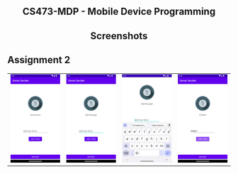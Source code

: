 <p align="center">
    <h2 align="center"> CS473-MDP - Mobile Device Programming </h2>
</p>

<p align="center">
    <h2 align="center">Screenshots</h2>
</p>
<h2>Assignment 2</h2>
<p align="center">
<table align="center" border="0">
    <tr>
        <td><img src="Assignment2/Screenshoot/Screenshot_20221020_214709.png" width="150" /></td>
        <td><img src="Assignment2/Screenshoot/Screenshot_20221020_214744.png" width="150" /></td>
        <td><img src="Assignment2/Screenshoot/Screenshot_20221020_214754.png" width="150" /></td>
        <td><img src="Assignment2/Screenshoot/Screenshot_20221020_214813.png" width="150" /></td>
    </tr>
</table>
</p>
